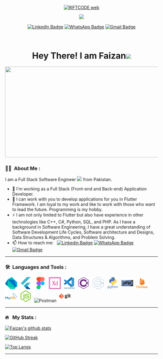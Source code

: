                 
<p  align="center">
          <a href="https://riftcodes.web.app/"><img src="https://user-images.githubusercontent.com/89972827/194366722-c92bb149-56c2-429a-a533-efdbbc18cd68.png" alt="RIFTCODE web"></a></p>
<p align="center"><img src="https://media.giphy.com/media/M9gbBd9nbDrOTu1Mqx/giphy.gif" width="100"/></p>
<p align="center">
<a href="https://www.linkedin.com/in/faizan-mayo-021a06161"><img src="https://img.shields.io/badge/LinkedIn-blue?style=for-the-badge&logo=linkedin&logoColor=white" alt="LinkedIn Badge"></a>
<a href="https://wa.me/923017053611?text=Hello,%20how%20are%20you%20doing%20today?"><img src="https://img.shields.io/badge/WhatsApp-25D366?style=for-the-badge&logo=whatsapp&logoColor=white" alt="WhatsApp Badge"></a>
<a href="mailto:faizangame998@gmail.com"><img src="https://img.shields.io/badge/Gmail-D14836?style=for-the-badge&logo=gmail&logoColor=white" alt="Gmail Badge"></a>
</p>
<p align="center"><img src="https://komarev.com/ghpvc/?username=faizanMayo786&style=flat-square&color=blue" alt=""></p>

<h1 align="center">Hey There! I am Faizan<img src="https://media.giphy.com/media/hvRJCLFzcasrR4ia7z/giphy.gif" width="40"></h1>

<p align="center"><img src="https://media.giphy.com/media/dWesBcTLavkZuG35MI/giphy.gif" width="600" height="300"  /></p>

### :man_technologist: &nbsp;About Me :

I am a Full Stack Software Engineer <img src="https://media.giphy.com/media/WUlplcMpOCEmTGBtBW/giphy.gif" width="30"> from Pakistan.

- 🔭 I'm working as a Full Stack (Front-end and Back-end) Application Developer. 
- 🌱 I can work with you to develop applications for you in Flutter Framework. I am loyal to my work and like to work with those who want to lead the future. Programming is my hobby.
- ⚡ I am not only limited to Flutter but also have experience in other technologies like C++, C#, Python, SQL, and PHP. As I have a background in Software Engineering, I have a great understanding of Software Development Life Cycles, Software architecture and Designs, Data Structures & Algorithms, and Problem Solving.
- 📫 How to reach me: &nbsp; [![Linkedin Badge](https://img.shields.io/badge/-faizanMayo-blue?style=flat&logo=Linkedin&logoColor=white)](https://www.linkedin.com/in/faizan-mayo-021a06161) [![WhatsApp Badge](https://img.shields.io/badge/-faizanMayo-green]?style=flat&logo=WhatsApp&logoColor=white)](https://wa.me/923017053611?text=Hello,%20how%20are%20you%20doing%20today?) [![Gmail Badge](https://img.shields.io/badge/-faizanMayo-red?style=flat&logo=Gmail&logoColor=white)](mailto:faizangame998@gmail.com)

---

### 🛠 &nbsp;Languages and Tools :

<p>
<img src="https://github.com/devicons/devicon/blob/master/icons/dart/dart-original.svg" title="Dart" alt="Dart" width="40" height="40"/>&nbsp;
<img src="https://github.com/devicons/devicon/blob/master/icons/flutter/flutter-original.svg" title="Flutter" alt="Flutter" width="40" height="40"/>&nbsp;
<img src="https://github.com/devicons/devicon/blob/master/icons/figma/figma-original.svg" title="Figma" alt="Figma " width="40" height="40"/>&nbsp;
<img src="https://github.com/devicons/devicon/blob/master/icons/xd/xd-line.svg" title="XD" alt="XD " width="40" height="40"/>&nbsp;
<img src="https://github.com/devicons/devicon/blob/master/icons/vscode/vscode-original-wordmark.svg" title="VSCode" alt="VSCode " width="40" height="40"/>&nbsp;
<img src="https://github.com/devicons/devicon/blob/master/icons/csharp/csharp-line.svg" title="C#" alt="C# " width="40" height="40"/>&nbsp;
<img src="https://github.com/devicons/devicon/blob/master/icons/cplusplus/cplusplus-line.svg"  title="C++" alt="C++" width="40" height="40"/>&nbsp;
<img src="https://github.com/devicons/devicon/blob/master/icons/python/python-original-wordmark.svg" title="Python" alt="Python" width="40" height="40"/>&nbsp;
<img src="https://github.com/devicons/devicon/blob/master/icons/php/php-original.svg" title="PHP" alt="PHP" width="40" height="40"/>&nbsp;
<img src="https://github.com/devicons/devicon/blob/master/icons/firebase/firebase-plain-wordmark.svg" title="Firebase" alt="Firebase" width="40" height="40"/>&nbsp;
<img src="https://github.com/devicons/devicon/blob/master/icons/mysql/mysql-original-wordmark.svg" title="MySQL"  alt="MySQL" width="40" height="40"/>&nbsp;
<img src="https://github.com/devicons/devicon/blob/master/icons/nodejs/nodejs-original.svg" title="NodeJS" alt="NodeJS" width="40" height="40"/>&nbsp;
<img src="https://www.vectorlogo.zone/logos/getpostman/getpostman-icon.svg" title="Postman"  alt="Postman" width="40" height="40"/>&nbsp;
<img src="https://github.com/devicons/devicon/blob/master/icons/git/git-original-wordmark.svg" title="Git" **alt="Git" width="40" height="40"/>&nbsp;
</p>

---

### 🔥 &nbsp; My Stats :
[![Faizan's github stats](https://github-readme-stats.vercel.app/api?username=faizanMayo786&theme=gotham)](https://github.com/faizanMayo786/github-readme-stats)

[![GitHub Streak](https://github-readme-streak-stats.herokuapp.com/?user=faizanMayo786&theme=dark&background=000000)](https://git.io/streak-stats)

[![Top Langs](https://github-readme-stats.vercel.app/api/top-langs/?username=faizanMayo786&layout=compact&theme=vision-friendly-dark)](https://github.com/anuraghazra/github-readme-stats)

---
 
